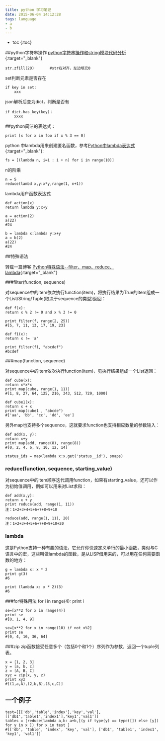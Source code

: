 ```yaml
---
title: python 学习笔记
date: 2015-06-04 14:12:28
tags: language
- a
- b
---
```


* toc 
{:toc}

##python字符串操作
[python字符串操作和string模块代码分析](http://blog.chinaunix.net/uid-25992400-id-3283846.html){:target="_blank"}

    str.zfill(20)       #str右对齐，左边填充0
    
set判断元素是否存在 

    if key in set:
        xxx
        
json解析后变为dict，判断是否有

    if dict.has_key(key)：
        xxxx
        
##python简洁的表达式：

    print [x for x in foo if x % 3 == 0]

python 中lambda用来创建匿名函数，参考[Python中lambda表达式](http://blog.csdn.net/imzoer/article/details/8667176){:target="_blank"}:

    fs = [(lambda n, i=i : i + n) for i in range(10)]   
    

n的阶乘

    n = 5
    reduce(lambd x,y:x*y,range(1, n+1))

lambda用户函数表达式

    def action(x)
    return lambda y:x+y

    a = action(2)
    a(22)
    #24

    b = lambda x:lambda y:x+y
    a = b(2)
    a(22)
    #24

##特殊语法

转载一篇博客 [Python特殊语法--filter、map、reduce、lambda](http://www.cnblogs.com/linjiqin/p/4222160.html){:target="_blank"}

###filter(function, sequence)

对sequence中的item依次执行function(item)，将执行结果为True的item组成一个List/String/Tuple(取决于sequence的类型)返回：

    def f(x): 
    return x % 2 != 0 and x % 3 != 0 

    print filter(f, range(2, 25)) 
    #[5, 7, 11, 13, 17, 19, 23]

    def f1(x): 
    return x != 'a' 

    print filter(f1, "abcdef") 
    #bcdef 

###map(function, sequence) 

对sequence中的item依次执行function(item)，见执行结果组成一个List返回：

    def cube(x): 
    return x*x*x 
    print map(cube, range(1, 11)) 
    #[1, 8, 27, 64, 125, 216, 343, 512, 729, 1000]

    def cube1(x): 
    return x + x 
    print map(cube1 , "abcde") 
    #['aa', 'bb', 'cc', 'dd', 'ee']
 
另外map也支持多个sequence，这就要求function也支持相应数量的参数输入：

    def add(x, y): 
    return x+y 
    print map(add, range(8), range(8)) 
    #[0, 2, 4, 6, 8, 10, 12, 14]

    status_ids = map(lambda x:x.get('status__id'), snaps)

### reduce(function, sequence, starting_value)

对sequence中的item顺序迭代调用function，如果有starting_value，还可以作为初始值调用，例如可以用来对List求和：

    def add(x,y):
    return x + y 
    print reduce(add, range(1, 11)) 
    注：1+2+3+4+5+6+7+8+9+10

    reduce(add, range(1, 11), 20) 
    注：1+2+3+4+5+6+7+8+9+10+20


### lambda

这是Python支持一种有趣的语法，它允许你快速定义单行的最小函数，类似与C语言中的宏，这些叫做lambda的函数，是从LISP借用来的，可以用在任何需要函数的地方： 

    g = lambda x: x * 2 
    print g(3) 
    #6 

    print (lambda x: x * 2)(3) 
    #6

###for特殊用法
    for i in range(4):
    print i

    se=[x**2 for x in range(4)]
    print se 
    #[0, 1, 4, 9]

    se=[x**2 for x in range(10) if not x%2]
    print se 
    #[0, 4, 16, 36, 64]

###zip
zip函数接受任意多个（包括0个和1个）序列作为参数，返回一个tuple列表。

    x = [1, 2, 3]
    y = [a, b, c]
    z = [A, B, C]
    xyz = zip(x, y, z)
    print xyz   
    #[(1,a,A),(2,b,B),(3,c,C)]
    
## 一个例子

    test=[[['db','table','index'],'key','val'], [['db1','table1','index1'],'key1','val1']]
    tables = [reduce(lambda a,b: a+b,[(y if type(y) == type([]) else [y]) for y in x ]) for x in test ]
    #[['db', 'table', 'index', 'key', 'val'], ['db1', 'table1', 'index1', 'key1', 'val1']]

